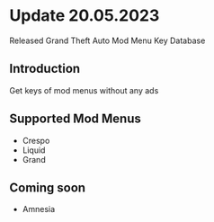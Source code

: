 # Update 20.05.2023

Released Grand Theft Auto Mod Menu Key Database

## Introduction

Get keys of mod menus without any ads

## Supported Mod Menus

- Crespo
- Liquid
- Grand

## Coming soon

- Amnesia
